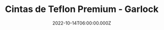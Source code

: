---
date: 2022-10-14T06:00:00.000Z
featured: true
imagen_intro: /v1665787931/Sin_t%C3%ADtulo-1_a9yglh.jpg
tags: []
title: Cintas de Teflon Premium - Garlock
---
